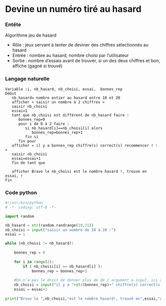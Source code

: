 # Devine un numéro tiré au hasard
### Entête
Algorithme jeu de hasard
* Rôle : jeux servant à tenter de deviner des chiffres sélectionnés au hasard
* Entrée : nombre au hasard, nombre choisi par l’utilisateur
* Sortie : nombre d’essais avant de trouver, si un des deux chiffres et bon, affiche (gagné si trouvé)
### Langage naturelle

```
Variable :i, nb_hasard, nb_choisi, essai,  bonnes_rep
Début
   nb_hasard= nombre entier au hasard entre 10 et 20
   afficher « saisir un nombre à 2 chiffres »
   saisir nb_choisi
   essai=1
   tant que nb_choisi est différent de nb_hasard faire :
      bonnes_rep=0
      pour i de 0 à 2 faire :
         si nb_hasard[i]==nb_choisi[i] alors
            bonnes_rep=bonnes_rep+1
         fin si
      fin pour
   afficher « il y a bonnes_rep chiffre(s) correct(s) recommencer ! : »
   saisir nb_choisi
   essai=essai+1
   fin de tant que
   
   afficher Bravo le nb_choisi est le nombre hasard !, trouvé en essai, !
Fin
```

### Code python

```python
#!/usr/bin/python
# -*- coding: utf-8 -*-

import random

nb_hasard = str(random.randrange(10,21))
nb_choisi = input("saisir un nombre de 10 à 20 :")
essai = 1

while (nb_choisi != nb_hasard):
    
    bonnes_rep = 0
    
    for i in range(2):
        if ( nb_choisi[i] == nb_hasard[i] ):
            bonnes_rep = bonnes_rep+1
            
    #On n’a pas le droit de donner plus de de 1 argument a input, ici on a concaténé avec les + pour que ça fasse 1 seul argument
    nb_choisi = input("il y a "+str(bonnes_rep)+" chiffre(s) correct(s) recommencer! : ")
    essai = essai+1
    
print("Brovo le ",nb_choisi,"est le nombre hasard!, trouvé en",essai,"essai(s) !")               


```

